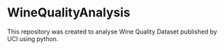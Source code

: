 # WineQualityAnalysis
This repository was created to analyse Wine Quality Dataset published by UCI using python. 
